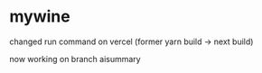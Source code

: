 # mywine

changed run command on vercel (former yarn build -> next build)

now working on branch aisummary